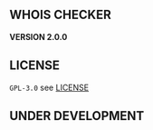 ## WHOIS CHECKER

**VERSION 2.0.0**


## LICENSE

`GPL-3.0` see [LICENSE](LICENSE)

## UNDER DEVELOPMENT
